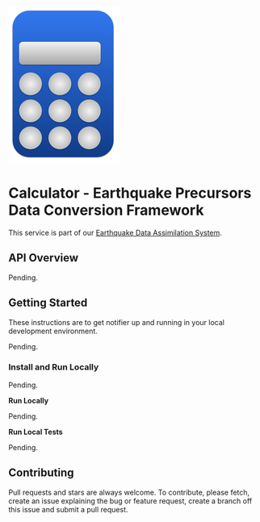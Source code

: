 ![Calculator](./docs/calculator_logo_small.png)
# Calculator - Earthquake Precursors Data Conversion Framework

This service is part of our [Earthquake Data Assimilation System](https://github.com/encresearch/data-assimilation-system).

## API Overview

Pending.

## Getting Started
These instructions are to get notifier up and running in your local development environment.

Pending.

### Install and Run Locally

Pending.

**Run Locally**

Pending.

**Run Local Tests**

Pending.


## Contributing
Pull requests and stars are always welcome. To contribute, please fetch, create an issue explaining the bug or feature request, create a branch off this issue and submit a pull request.
